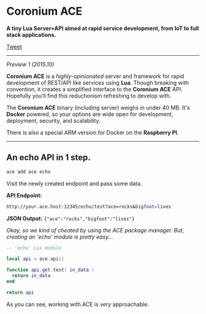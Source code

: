 # Coronium ACE

__A tiny Lua Server+API aimed at rapid service development, from IoT to full stack applications.__

<a href="https://twitter.com/share" class="twitter-share-button" data-via="develephant" data-size="large" data-hashtags="coroniumace">Tweet</a>
<script>!function(d,s,id){var js,fjs=d.getElementsByTagName(s)[0],p=/^http:/.test(d.location)?'http':'https';if(!d.getElementById(id)){js=d.createElement(s);js.id=id;js.src=p+'://platform.twitter.com/widgets.js';fjs.parentNode.insertBefore(js,fjs);}}(document, 'script', 'twitter-wjs');</script>

---

*Preview 1 (2015.10)*

__Coronium ACE__ is a *highly-opinionated* server and framework for rapid development of REST/API like services using __Lua__. Though breaking with convention, it creates a simplified interface to the __Coronium ACE__ API. Hopefully you'll find this reductionism refreshing to develop with.

The __Coronium ACE__ binary (including server) weighs in under 40 MB. It's __Docker__ powered, so your options are wide open for development, deployment, security, and scalability.

There is also a special ARM version for Docker on the __Raspberry PI__.

---

## An echo API in __1__ step.

```bash
ace add ace echo
```

Visit the newly created endpoint and pass some data.

__API Endpoint:__
```bash
http://your.ace.host:12345/echo/test?ace=rocks&bigfoot=lives
```

__JSON Output:__ `{"ace":"rocks","bigfoot":"lives"}`

*Okay, so we kind of cheated by using the ACE package manager. But, creating an 'echo' module is pretty easy...*

```lua
-- 'echo' Lua module

local api = ace.api()

function api.get.test( in_data )
  return in_data
end

return api
```

As you can see, working with ACE is *very* approachable.
